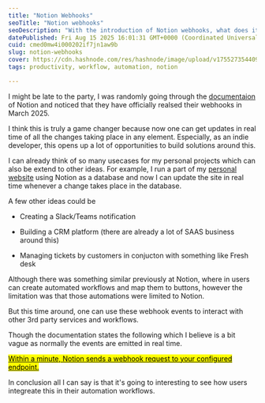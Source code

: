 ```yaml
---
title: "Notion Webhooks"
seoTitle: "Notion webhooks"
seoDescription: "With the introduction of Notion webhooks, what does it bring to the table for the users."
datePublished: Fri Aug 15 2025 16:01:31 GMT+0000 (Coordinated Universal Time)
cuid: cmed0mw4i000202if7jn1aw9b
slug: notion-webhooks
cover: https://cdn.hashnode.com/res/hashnode/image/upload/v1755273544094/4b0a841c-f6a4-4654-9045-3eaf05c40e78.jpeg
tags: productivity, workflow, automation, notion

---
```


I might be late to the party, I was randomly going through the [documentaion](https://developers.notion.com/reference/webhooks) of Notion and noticed that they have officially realsed their webhooks in March 2025.

I think this is truly a game changer because now one can get updates in real time of all the changes taking place in any element. Especially, as an indie developer, this opens up a lot of opportunities to build solutions around this.

I can already think of so many usecases for my personal projects which can also be extend to other ideas. For example, I run a part of my [personal website](https://www.akulchhillar.com/) using Notion as a database and now I can update the site in real time whenever a change takes place in the database.

A few other ideas could be

* Creating a Slack/Teams notification
    
* Building a CRM platform (there are already a lot of SAAS business around this)
    
* Managing tickets by customers in conjucton with something like Fresh desk
    

Although there was something similar previously at Notion, where in users can create automated workflows and map them to buttons, however the limitation was that those automations were limited to Notion.

But this time around, one can use these webhook events to interact with other 3rd party services and workflows.

Though the documentation states the following which I believe is a bit vague as normally the events are emitted in real time.

[<mark>Within a minute, Notion sends a webhook request to your configured endpoint.</mark>](https://developers.notion.com/reference/webhooks)

In conclusion all I can say is that it's going to interesting to see how users integreate this in their automation workflows.